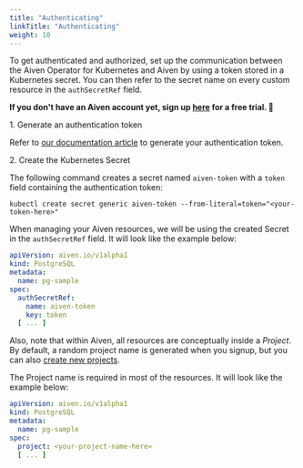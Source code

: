 ```yaml
---
title: "Authenticating"
linkTitle: "Authenticating"
weight: 10
---
```


To get authenticated and authorized, set up the communication between the Aiven Operator for Kubernetes and Aiven by
using a token stored in a Kubernetes secret. You can then refer to the secret name on every custom resource in
the `authSecretRef` field.

**If you don't have an Aiven account yet, sign
up [here](https://console.aiven.io/signup?utm_source=github&utm_medium=organic&utm_campaign=k8s-operator&utm_content=signup)
for a free trial. 🦀**

1\. Generate an authentication token

Refer to [our documentation article](https://aiven.io/docs/platform/concepts/authentication-tokens) to generate your
authentication token.

2\. Create the Kubernetes Secret

The following command creates a secret named `aiven-token` with a `token` field containing the authentication token:

```shell
kubectl create secret generic aiven-token --from-literal=token="<your-token-here>"
```

When managing your Aiven resources, we will be using the created Secret in the `authSecretRef` field. It will look like
the example below:

```yaml
apiVersion: aiven.io/v1alpha1
kind: PostgreSQL
metadata:
  name: pg-sample
spec:
  authSecretRef:
    name: aiven-token
    key: token
  [ ... ]
```

Also, note that within Aiven, all resources are conceptually inside a _Project_. By default, a random project name is
generated when you signup, but you can
also [create new projects](https://aiven.io/docs/platform/howto/manage-project).

The Project name is required in most of the resources. It will look like the example below:

```yaml
apiVersion: aiven.io/v1alpha1
kind: PostgreSQL
metadata:
  name: pg-sample
spec:
  project: <your-project-name-here>
  [ ... ]
```
